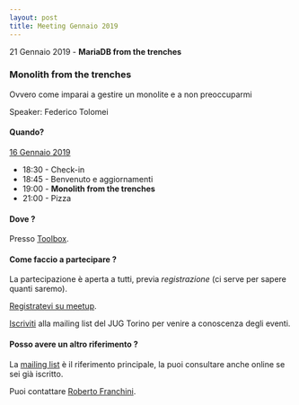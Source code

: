 ```yaml
---
layout: post
title: Meeting Gennaio 2019
---
```


21 Gennaio 2019 - **MariaDB from the trenches**

### Monolith from the trenches 

Ovvero come imparai a gestire un monolite e a non preoccuparmi

Speaker: Federico Tolomei

#### Quando?

<u>16 Gennaio 2019</u>

* 18:30 - Check-in
* 18:45 - Benvenuto e aggiornamenti
* 19:00 - **Monolith from the trenches**
* 21:00 - Pizza

#### Dove ?

Presso [Toolbox](/places/toolbox/).

#### Come faccio a partecipare ?

La partecipazione è aperta a tutti, previa *registrazione* (ci serve per sapere quanti saremo).

[Registratevi su meetup](https://www.meetup.com/JUGTorino/events/257844538/).

[Iscriviti](/subscribe/) alla mailing list del JUG Torino per venire a conoscenza degli eventi.

#### Posso avere un altro riferimento ?

La [mailing list](https://groups.yahoo.com/groups/it-torino-java-jug) è il riferimento principale,
la puoi consultare anche online se sei già iscritto.

Puoi contattare [Roberto Franchini](/people/robertofranchini/).

